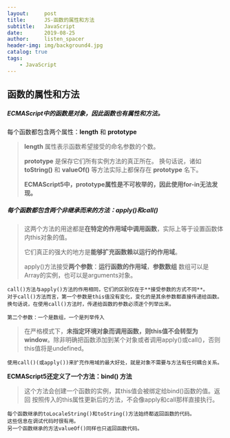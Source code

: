```yaml
---
layout:     post
title:      JS-函数的属性和方法
subtitle:   JavaScript
date:       2019-08-25
author:     listen_spacer
header-img: img/background4.jpg
catalog: true
tags:
    - JavaScript
---
```

## 函数的属性和方法
##### ECMAScript中的函数是对象，因此函数也有属性和方法。

每个函数都包含两个属性：**length** 和 **prototype**

> **length** 属性表示函数希望接受的命名参数的个数。
>
> **prototype** 是保存它们所有实例方法的真正所在。
>换句话说，诸如 **toString()** 和 **valueOf()** 等方法实际上都保存在 **prototype** 名下。
>
>**ECMAScript5中，prototype属性是不可枚举的，因此使用for-in无法发现。**


##### 每个函数都包含两个非继承而来的方法：apply()和call()
>这两个方法的用途都是**在特定的作用域中调用函数**，实际上等于设置函数体内this对象的值。
>
>它们真正的强大的地方是**能够扩充函数赖以运行的作用域**。
>
>apply()方法接受**两个参数**：**运行函数的作用域**，**参数数组**
>数组可以是Array的实例，也可以是arguments对象。

```
call()方法与apply()方法的作用相同，它们的区别仅在于**接受参数的方式不同**。
对于call()方法而言，第一个参数是this值没有变化，变化的是其余参数都直接传递给函数。
换句话说，在使用call()方法时，传递给函数的参数必须逐个列举出来。

第二个参数：一个是数组，一个是列举传入
```


>在严格模式下，**未指定环境对象而调用函数，则this值不会转型为window**。除非明确把函数添加到某个对象或者调用apply()或call()，否则this值将是undefined。

```
使用call()(或apply())来扩充作用域的最大好处，就是对象不需要与方法有任何耦合关系。
```



**ECMAScript5还定义了一个方法：**bind()** 方法**
>这个方法会创建一个函数的实例，其this值会被绑定给bind()函数的值。返回 按照传入的this属性更新后的方法，不会像apply和call那样直接执行。

```
每个函数继承的toLocaleString()和toString()方法始终都返回函数的代码。
这些信息在调试代码时很有用。
另一个函数继承的方法valueOf()同样也只返回函数代码。
```